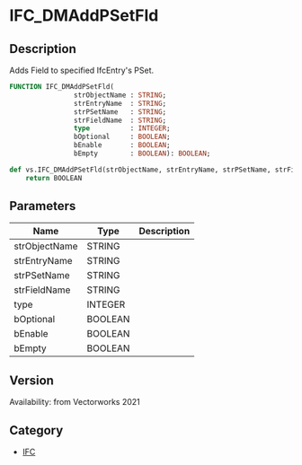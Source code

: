 # IFC_DMAddPSetFld

## Description
Adds Field to specified IfcEntry's PSet.

```pascal
FUNCTION IFC_DMAddPSetFld(
				strObjectName : STRING;
				strEntryName  : STRING;
				strPSetName   : STRING;
				strFieldName  : STRING;
				type          : INTEGER;
				bOptional     : BOOLEAN;
				bEnable       : BOOLEAN;
				bEmpty        : BOOLEAN): BOOLEAN;
```

```python
def vs.IFC_DMAddPSetFld(strObjectName, strEntryName, strPSetName, strFieldName, type, bOptional, bEnable, bEmpty):
    return BOOLEAN
```

## Parameters
|Name|Type|Description|
|---|---|---|
|strObjectName|STRING|   |
|strEntryName|STRING|   |
|strPSetName|STRING|   |
|strFieldName|STRING|   |
|type|INTEGER|   |
|bOptional|BOOLEAN|   |
|bEnable|BOOLEAN|   |
|bEmpty|BOOLEAN|   |

## Version
Availability: from Vectorworks 2021

## Category
* [IFC](../Categories/IFC.md)
